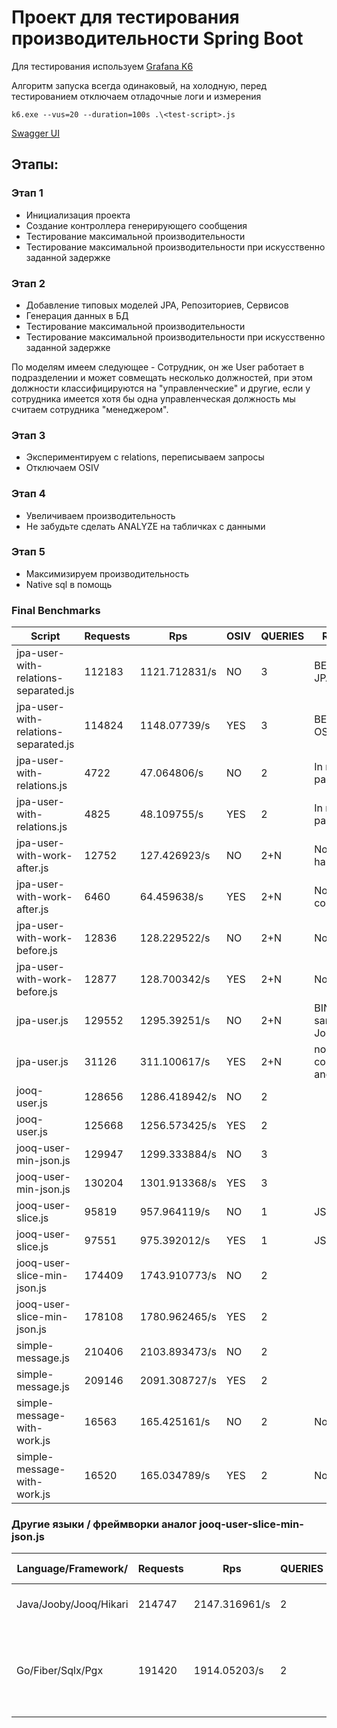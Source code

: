 # Проект для тестирования производительности Spring Boot

Для тестирования используем [Grafana K6](https://grafana.com/docs/k6/latest/)

Алгоритм запуска всегда одинаковый, на холодную, перед тестированием отключаем
отладочные логи и измерения

```
k6.exe --vus=20 --duration=100s .\<test-script>.js
```

[Swagger UI](http://localhost:8112/swagger-ui/index.html)

## Этапы:

### Этап 1

- Инициализация проекта
- Создание контроллера генерирующего сообщения
- Тестирование максимальной производительности
- Тестирование максимальной производительности при искусственно заданной задержке

### Этап 2

- Добавление типовых моделей JPA, Репозиториев, Сервисов
- Генерация данных в БД
- Тестирование максимальной производительности
- Тестирование максимальной производительности при искусственно заданной задержке

По моделям имеем следующее - Сотрудник, он же User работает в подразделении и может
совмещать несколько должностей, при этом должности классифицируются на "управленческие"
и другие, если у сотрудника имеется хотя бы одна управленческая должность мы считаем
сотрудника "менеджером".

### Этап 3

- Экспериментируем с relations, переписываем запросы
- Отключаем OSIV

### Этап 4

- Увеличиваем производительность
- Не забудьте сделать ANALYZE на табличках с данными

### Этап 5

- Максимизируем производительность
- Native sql в помощь

### Final Benchmarks

| Script                               | Requests | Rps           | OSIV | QUERIES | REASON                 |
|--------------------------------------|----------|---------------|------|---------|------------------------|
| jpa-user-with-relations-separated.js | 112183   | 1121.712831/s | NO   | 3       | BETTER in JPA queries  |
| jpa-user-with-relations-separated.js | 114824   | 1148.07739/s  | YES  | 3       | BETTER for OSIV        |
| jpa-user-with-relations.js           | 4722     | 47.064806/s   | NO   | 2       | In memory pagination   |
| jpa-user-with-relations.js           | 4825     | 48.109755/s   | YES  | 2       | In memory pagination   |
| jpa-user-with-work-after.js          | 12752    | 127.426923/s  | NO   | 2+N     | No CPU for handle      |
| jpa-user-with-work-after.js          | 6460     | 64.459638/s   | YES  | 2+N     | No CPU and connections |
| jpa-user-with-work-before.js         | 12836    | 128.229522/s  | NO   | 2+N     | No CPU                 |
| jpa-user-with-work-before.js         | 12877    | 128.700342/s  | YES  | 2+N     | No CPU                 |
| jpa-user.js                          | 129552   | 1295.39251/s  | NO   | 2+N     | BINGO! same as Jooq    |
| jpa-user.js                          | 31126    | 311.100617/s  | YES  | 2+N     | no connections and ?   |
| jooq-user.js                         | 128656   | 1286.418942/s | NO   | 2       |                        |
| jooq-user.js                         | 125668   | 1256.573425/s | YES  | 2       |                        |
| jooq-user-min-json.js                | 129947   | 1299.333884/s | NO   | 3       |                        |
| jooq-user-min-json.js                | 130204   | 1301.913368/s | YES  | 3       |                        |
| jooq-user-slice.js                   | 95819    | 957.964119/s  | NO   | 1       | JSON in pg             |
| jooq-user-slice.js                   | 97551    | 975.392012/s  | YES  | 1       | JSON in pg             |
| jooq-user-slice-min-json.js          | 174409   | 1743.910773/s | NO   | 2       |                        |
| jooq-user-slice-min-json.js          | 178108   | 1780.962465/s | YES  | 2       |                        |
| simple-message.js                    | 210406   | 2103.893473/s | NO   | 2       |                        |
| simple-message.js                    | 209146   | 2091.308727/s | YES  | 2       |                        |
| simple-message-with-work.js          | 16563    | 165.425161/s  | NO   | 2       | No CPU                 |
| simple-message-with-work.js          | 16520    | 165.034789/s  | YES  | 2       | No CPU                 |

### Другие языки / фреймворки аналог jooq-user-slice-min-json.js

| Language/Framework/    | Requests | Rps           | QUERIES  | REASON                | BETTER IN                                  |
|------------------------|----------|---------------|----------|-----------------------|--------------------------------------------|
| Java/Jooby/Jooq/Hikari | 214747   | 2147.316961/s | 2        | no proxy / reflection | smaller heap size                          |
| Go/Fiber/Sqlx/Pgx      | 191420   | 1914.05203/s  | 2        | native binary         | low memory ~10Mb, small artefact size ~3mb |
